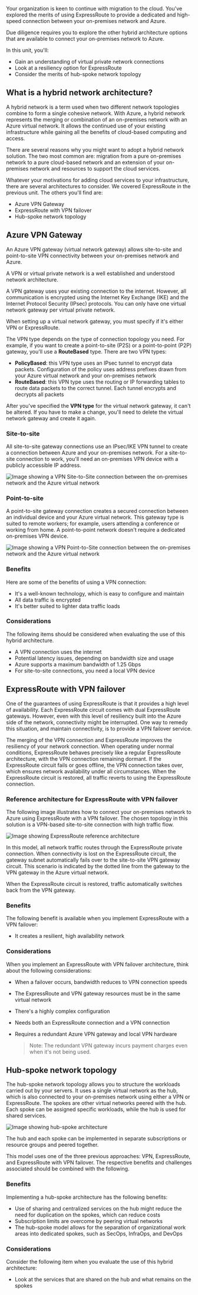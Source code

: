 Your organization is keen to continue with migration to the cloud. You've explored the merits of using ExpressRoute to provide a dedicated and high-speed connection between your on-premises network and Azure.

Due diligence requires you to explore the other hybrid architecture options that are available to connect your on-premises network to Azure.

In this unit, you'll:

- Gain an understanding of virtual private network connections
- Look at a resiliency option for ExpressRoute
- Consider the merits of hub-spoke network topology

## What is a hybrid network architecture?

A hybrid network is a term used when two different network topologies combine to form a single cohesive network. With Azure, a hybrid network represents the merging or combination of an on-premises network with an Azure virtual network. It allows the continued use of your existing infrastructure while gaining all the benefits of cloud-based computing and access.

There are several reasons why you might want to adopt a hybrid network solution. The two most common are: migration from a pure on-premises network to a pure cloud-based network and an extension of your on-premises network and resources to support the cloud services.

Whatever your motivations for adding cloud services to your infrastructure, there are several architectures to consider.  We covered ExpressRoute in the previous unit. The others you'll find are:

- Azure VPN Gateway
- ExpressRoute with VPN failover
- Hub-spoke network topology

## Azure VPN Gateway

An Azure VPN gateway (virtual network gateway) allows site-to-site and point-to-site VPN connectivity between your on-premises network and Azure.  

A VPN or virtual private network is a well established and understood network architecture.

A VPN gateway uses your existing connection to the internet. However, all communication is encrypted using the Internet Key Exchange (IKE) and the Internet Protocol Security (IPsec) protocols. You can only have one virtual network gateway per virtual private network.  

When setting up a virtual network gateway, you must specify if it's either VPN or ExpressRoute.  

The VPN type depends on the type of connection topology you need. For example, if you want to create a point-to-site (P2S) or a point-to-point (P2P) gateway, you'll use a **RouteBased** type.  There are two VPN types:

- **PolicyBased**: this VPN type uses an IPsec tunnel to encrypt data packets.  Configuration of the policy uses address prefixes drawn from your Azure virtual network and your on-premises network
- **RouteBased**: this VPN type uses the routing or IP forwarding tables to route data packets to the correct tunnel. Each tunnel encrypts and decrypts all packets

After you've specified the **VPN type** for the virtual network gateway, it can't be altered. If you have to make a change, you'll need to delete the virtual network gateway and create it again.

### Site-to-site

All site-to-site gateway connections use an IPsec/IKE VPN tunnel to create a connection between Azure and your on-premises network. For a site-to-site connection to work, you'll need an on-premises VPN device with a publicly accessible IP address.

![Image showing a VPN Site-to-Site connection between the on-premises network and the Azure virtual network](../media/4-s2s-connection.svg)

### Point-to-site

A point-to-site gateway connection creates a secured connection between an individual device and your Azure virtual network. This gateway type is suited to remote workers; for example, users attending a conference or working from home. A point-to-point network doesn't require a dedicated on-premises VPN device.

![Image showing a VPN Point-to-Site connection between the on-premises network and the Azure virtual network](../media/4-p2s-connection.svg)

### Benefits

Here are some of the benefits of using a VPN connection:

- It's a well-known technology, which is easy to configure and maintain
- All data traffic is encrypted
- It's better suited to lighter data traffic loads

### Considerations

The following items should be considered when evaluating the use of this hybrid architecture.

- A VPN connection uses the internet
- Potential latency issues, depending on bandwidth size and usage
- Azure supports a maximum bandwidth of 1.25 Gbps
- For site-to-site connections, you need a local VPN device

## ExpressRoute with VPN failover

One of the guarantees of using ExpressRoute is that it provides a high level of availability. Each ExpressRoute circuit comes with dual ExpressRoute gateways. However, even with this level of resiliency built into the Azure side of the network, connectivity might be interrupted. One way to remedy this situation, and maintain connectivity, is to provide a VPN failover service.

The merging of the VPN connection and ExpressRoute improves the resiliency of your network connection. When operating under normal conditions, ExpressRoute behaves precisely like a regular ExpressRoute architecture, with the VPN connection remaining dormant. If the ExpressRoute circuit fails or goes offline, the VPN connection takes over, which ensures network availability under all circumstances. When the ExpressRoute circuit is restored, all traffic reverts to using the ExpressRoute connection.

### Reference architecture for ExpressRoute with VPN failover

The following image illustrates how to connect your on-premises network to Azure using ExpressRoute with a VPN failover. The chosen topology in this solution is a VPN-based site-to-site connection with high traffic flow.

![Image showing ExpressRoute reference architecture](../media/4-expressroute-vpn-failover-architecture.svg)

In this model, all network traffic routes through the ExpressRoute private connection. When connectivity is lost on the ExpressRoute circuit, the gateway subnet automatically fails over to the site-to-site VPN gateway circuit. This scenario is indicated by the dotted line from the gateway to the VPN gateway in the Azure virtual network.

When the ExpressRoute circuit is restored, traffic automatically switches back from the VPN gateway.

### Benefits

The following benefit is available when you implement ExpressRoute with a VPN failover:

- It creates a resilient, high availability network

### Considerations

When you implement an ExpressRoute with VPN failover architecture, think about the following considerations:

- When a failover occurs, bandwidth reduces to VPN connection speeds
- The ExpressRoute and VPN gateway resources must be in the same virtual network
- There's a highly complex configuration
- Needs both an ExpressRoute connection and a VPN connection
- Requires a redundant Azure VPN gateway and local VPN hardware

    > Note: The redundant VPN gateway incurs payment charges even when it's not being used.

## Hub-spoke network topology

The hub-spoke network topology allows you to structure the workloads carried out by your servers. It uses a single virtual network as the hub, which is also connected to your on-premises network using either a VPN or ExpressRoute. The spokes are other virtual networks peered with the hub. Each spoke can be assigned specific workloads, while the hub is used for shared services.

![Image showing hub-spoke architecture](../media/4-hub-spoke-architecture.svg)

The hub and each spoke can be implemented in separate subscriptions or resource groups and peered together.

This model uses one of the three previous approaches: VPN, ExpressRoute, and ExpressRoute with VPN failover. The respective benefits and challenges associated should be combined with the following.

### Benefits

Implementing a hub-spoke architecture has the following benefits:

- Use of sharing and centralized services on the hub might reduce the need for duplication on the spokes, which can reduce costs
- Subscription limits are overcome by peering virtual networks
- The hub-spoke model allows for the separation of organizational work areas into dedicated spokes, such as SecOps, InfraOps, and DevOps

### Considerations

Consider the following item when you evaluate the use of this hybrid architecture:

- Look at the services that are shared on the hub and what remains on the spokes
